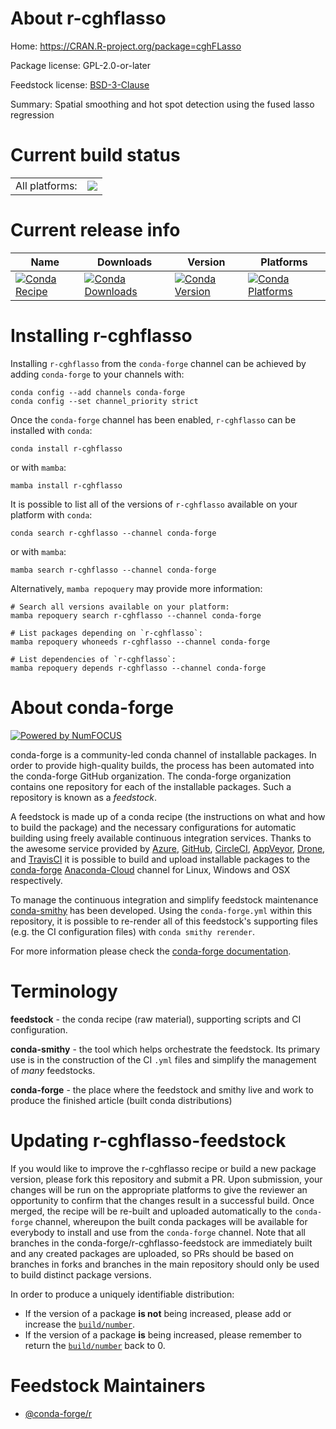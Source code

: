 About r-cghflasso
=================

Home: https://CRAN.R-project.org/package=cghFLasso

Package license: GPL-2.0-or-later

Feedstock license: [BSD-3-Clause](https://github.com/conda-forge/r-cghflasso-feedstock/blob/main/LICENSE.txt)

Summary: Spatial smoothing and hot spot detection using the fused lasso regression

Current build status
====================


<table><tr><td>All platforms:</td>
    <td>
      <a href="https://dev.azure.com/conda-forge/feedstock-builds/_build/latest?definitionId=4182&branchName=main">
        <img src="https://dev.azure.com/conda-forge/feedstock-builds/_apis/build/status/r-cghflasso-feedstock?branchName=main">
      </a>
    </td>
  </tr>
</table>

Current release info
====================

| Name | Downloads | Version | Platforms |
| --- | --- | --- | --- |
| [![Conda Recipe](https://img.shields.io/badge/recipe-r--cghflasso-green.svg)](https://anaconda.org/conda-forge/r-cghflasso) | [![Conda Downloads](https://img.shields.io/conda/dn/conda-forge/r-cghflasso.svg)](https://anaconda.org/conda-forge/r-cghflasso) | [![Conda Version](https://img.shields.io/conda/vn/conda-forge/r-cghflasso.svg)](https://anaconda.org/conda-forge/r-cghflasso) | [![Conda Platforms](https://img.shields.io/conda/pn/conda-forge/r-cghflasso.svg)](https://anaconda.org/conda-forge/r-cghflasso) |

Installing r-cghflasso
======================

Installing `r-cghflasso` from the `conda-forge` channel can be achieved by adding `conda-forge` to your channels with:

```
conda config --add channels conda-forge
conda config --set channel_priority strict
```

Once the `conda-forge` channel has been enabled, `r-cghflasso` can be installed with `conda`:

```
conda install r-cghflasso
```

or with `mamba`:

```
mamba install r-cghflasso
```

It is possible to list all of the versions of `r-cghflasso` available on your platform with `conda`:

```
conda search r-cghflasso --channel conda-forge
```

or with `mamba`:

```
mamba search r-cghflasso --channel conda-forge
```

Alternatively, `mamba repoquery` may provide more information:

```
# Search all versions available on your platform:
mamba repoquery search r-cghflasso --channel conda-forge

# List packages depending on `r-cghflasso`:
mamba repoquery whoneeds r-cghflasso --channel conda-forge

# List dependencies of `r-cghflasso`:
mamba repoquery depends r-cghflasso --channel conda-forge
```


About conda-forge
=================

[![Powered by
NumFOCUS](https://img.shields.io/badge/powered%20by-NumFOCUS-orange.svg?style=flat&colorA=E1523D&colorB=007D8A)](https://numfocus.org)

conda-forge is a community-led conda channel of installable packages.
In order to provide high-quality builds, the process has been automated into the
conda-forge GitHub organization. The conda-forge organization contains one repository
for each of the installable packages. Such a repository is known as a *feedstock*.

A feedstock is made up of a conda recipe (the instructions on what and how to build
the package) and the necessary configurations for automatic building using freely
available continuous integration services. Thanks to the awesome service provided by
[Azure](https://azure.microsoft.com/en-us/services/devops/), [GitHub](https://github.com/),
[CircleCI](https://circleci.com/), [AppVeyor](https://www.appveyor.com/),
[Drone](https://cloud.drone.io/welcome), and [TravisCI](https://travis-ci.com/)
it is possible to build and upload installable packages to the
[conda-forge](https://anaconda.org/conda-forge) [Anaconda-Cloud](https://anaconda.org/)
channel for Linux, Windows and OSX respectively.

To manage the continuous integration and simplify feedstock maintenance
[conda-smithy](https://github.com/conda-forge/conda-smithy) has been developed.
Using the ``conda-forge.yml`` within this repository, it is possible to re-render all of
this feedstock's supporting files (e.g. the CI configuration files) with ``conda smithy rerender``.

For more information please check the [conda-forge documentation](https://conda-forge.org/docs/).

Terminology
===========

**feedstock** - the conda recipe (raw material), supporting scripts and CI configuration.

**conda-smithy** - the tool which helps orchestrate the feedstock.
                   Its primary use is in the construction of the CI ``.yml`` files
                   and simplify the management of *many* feedstocks.

**conda-forge** - the place where the feedstock and smithy live and work to
                  produce the finished article (built conda distributions)


Updating r-cghflasso-feedstock
==============================

If you would like to improve the r-cghflasso recipe or build a new
package version, please fork this repository and submit a PR. Upon submission,
your changes will be run on the appropriate platforms to give the reviewer an
opportunity to confirm that the changes result in a successful build. Once
merged, the recipe will be re-built and uploaded automatically to the
`conda-forge` channel, whereupon the built conda packages will be available for
everybody to install and use from the `conda-forge` channel.
Note that all branches in the conda-forge/r-cghflasso-feedstock are
immediately built and any created packages are uploaded, so PRs should be based
on branches in forks and branches in the main repository should only be used to
build distinct package versions.

In order to produce a uniquely identifiable distribution:
 * If the version of a package **is not** being increased, please add or increase
   the [``build/number``](https://docs.conda.io/projects/conda-build/en/latest/resources/define-metadata.html#build-number-and-string).
 * If the version of a package **is** being increased, please remember to return
   the [``build/number``](https://docs.conda.io/projects/conda-build/en/latest/resources/define-metadata.html#build-number-and-string)
   back to 0.

Feedstock Maintainers
=====================

* [@conda-forge/r](https://github.com/conda-forge/r/)

